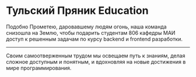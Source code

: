 # Тульский Пряник Education

Подобно Прометею, даровавшему людям огонь,
наша команда снизошла на Землю,
чтобы подарить студентам 806 кафедры МАИ
доступ к решенным задачам по курсу backend и frontend разработки.
____
Своим самоотверженным трудом мы освещаем путь к знаниям,
делая сложное доступным и понятным,
и вдохновляя на новые достижения в мире программирования.

